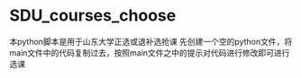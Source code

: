 # SDU_courses_choose
本python脚本是用于山东大学正选或退补选抢课
先创建一个空的python文件，将main文件中的代码复制过去，按照main文件之中的提示对代码进行修改即可进行选课
